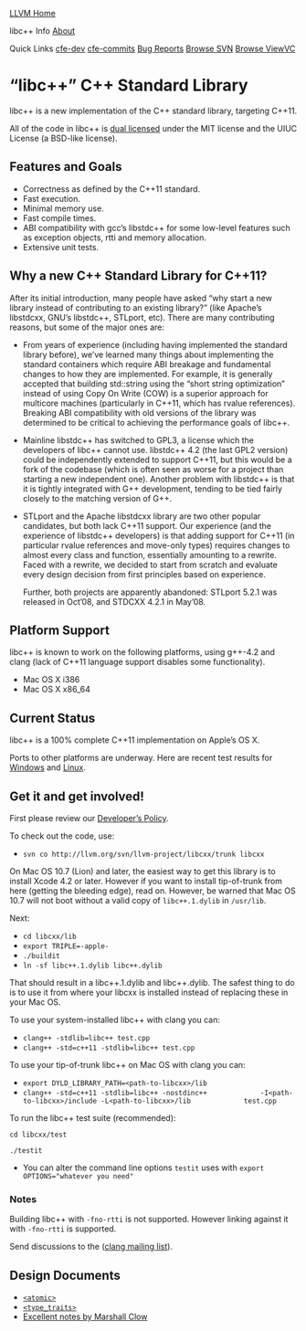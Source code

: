 [LLVM Home](http://llvm.org/)

libc++ Info [About](/index.html)

Quick Links [cfe-dev](http://lists.cs.uiuc.edu/mailman/listinfo/cfe-dev) [cfe-commits](http://lists.cs.uiuc.edu/mailman/listinfo/cfe-commits) [Bug Reports](http://llvm.org/bugs/) [Browse SVN](http://llvm.org/svn/llvm-project/libcxx/trunk/) [Browse ViewVC](http://llvm.org/viewvc/llvm-project/libcxx/trunk/)

“libc++” C++ Standard Library
=============================

libc++ is a new implementation of the C++ standard library, targeting C++11.

All of the code in libc++ is [dual licensed](http://llvm.org/docs/DeveloperPolicy.html#license) under the MIT license and the UIUC License (a BSD-like license).

Features and Goals
------------------

-   Correctness as defined by the C++11 standard.
-   Fast execution.
-   Minimal memory use.
-   Fast compile times.
-   ABI compatibility with gcc’s libstdc++ for some low-level features such as exception objects, rtti and memory allocation.
-   Extensive unit tests.

Why a new C++ Standard Library for C++11?
-----------------------------------------

After its initial introduction, many people have asked “why start a new library instead of contributing to an existing library?” (like Apache’s libstdcxx, GNU’s libstdc++, STLport, etc). There are many contributing reasons, but some of the major ones are:

-   From years of experience (including having implemented the standard library before), we’ve learned many things about implementing the standard containers which require ABI breakage and fundamental changes to how they are implemented. For example, it is generally accepted that building std::string using the “short string optimization” instead of using Copy On Write (COW) is a superior approach for multicore machines (particularly in C++11, which has rvalue references). Breaking ABI compatibility with old versions of the library was determined to be critical to achieving the performance goals of libc++.

-   Mainline libstdc++ has switched to GPL3, a license which the developers of libc++ cannot use. libstdc++ 4.2 (the last GPL2 version) could be independently extended to support C++11, but this would be a fork of the codebase (which is often seen as worse for a project than starting a new independent one). Another problem with libstdc++ is that it is tightly integrated with G++ development, tending to be tied fairly closely to the matching version of G++.

-   STLport and the Apache libstdcxx library are two other popular candidates, but both lack C++11 support. Our experience (and the experience of libstdc++ developers) is that adding support for C++11 (in particular rvalue references and move-only types) requires changes to almost every class and function, essentially amounting to a rewrite. Faced with a rewrite, we decided to start from scratch and evaluate every design decision from first principles based on experience.

    Further, both projects are apparently abandoned: STLport 5.2.1 was released in Oct’08, and STDCXX 4.2.1 in May’08.

Platform Support
----------------

libc++ is known to work on the following platforms, using g++-4.2 and clang (lack of C++11 language support disables some functionality).

-   Mac OS X i386
-   Mac OS X x86\_64

Current Status
--------------

libc++ is a 100% complete C++11 implementation on Apple’s OS X.

Ports to other platforms are underway. Here are recent test results for [Windows](results.Windows.html) and [Linux](results.Linux.html).

Get it and get involved!
------------------------

First please review our [Developer’s Policy](http://llvm.org/docs/DeveloperPolicy.html).

To check out the code, use:

-   `svn co http://llvm.org/svn/llvm-project/libcxx/trunk libcxx`

On Mac OS 10.7 (Lion) and later, the easiest way to get this library is to install Xcode 4.2 or later. However if you want to install tip-of-trunk from here (getting the bleeding edge), read on. However, be warned that Mac OS 10.7 will not boot without a valid copy of `libc++.1.dylib` in `/usr/lib`.

Next:

-   `cd libcxx/lib`
-   `export TRIPLE=-apple-`
-   `./buildit`
-   `ln -sf libc++.1.dylib libc++.dylib`

That should result in a libc++.1.dylib and libc++.dylib. The safest thing to do is to use it from where your libcxx is installed instead of replacing these in your Mac OS.

To use your system-installed libc++ with clang you can:

-   `clang++ -stdlib=libc++ test.cpp`
-   `clang++ -std=c++11 -stdlib=libc++ test.cpp`

To use your tip-of-trunk libc++ on Mac OS with clang you can:

-   `export DYLD_LIBRARY_PATH=<path-to-libcxx>/lib`
-   `clang++ -std=c++11 -stdlib=libc++ -nostdinc++             -I<path-to-libcxx>/include -L<path-to-libcxx>/lib             test.cpp`

To run the libc++ test suite (recommended):

`cd libcxx/test`

`./testit`

-   You can alter the command line options `testit` uses with `export OPTIONS="whatever you need"`

### Notes

Building libc++ with `-fno-rtti` is not supported. However linking against it with `-fno-rtti` is supported.

Send discussions to the ([clang mailing list](http://lists.cs.uiuc.edu/mailman/listinfo/cfe-dev)).

Design Documents
----------------

-   [`<atomic>`](atomic_design.html)
-   [`<type_traits>`](type_traits_design.html)
-   [Excellent notes by Marshall Clow](http://marshall.calepin.co/llvmclang-and-standard-libraries-on-mac-os-x.html)
